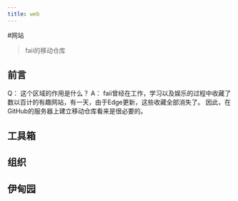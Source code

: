 ```yaml
---
title: web
---
```


#网站
>faii的移动仓库
## 前言
Q：
这个区域的作用是什么？
A：
faii曾经在工作，学习以及娱乐的过程中收藏了数以百计的有趣网站，有一天，由于Edge更新，这些收藏全部消失了。
因此，在GitHub的服务器上建立移动仓库看来是很必要的。

## 工具箱

## 组织

## 伊甸园
